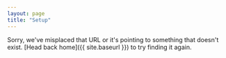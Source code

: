 ```yaml
---
layout: page
title: "Setup"
---
```


Sorry, we've misplaced that URL or it's pointing to something that doesn't exist.
[Head back home]({{ site.baseurl }}) to try finding it again.
